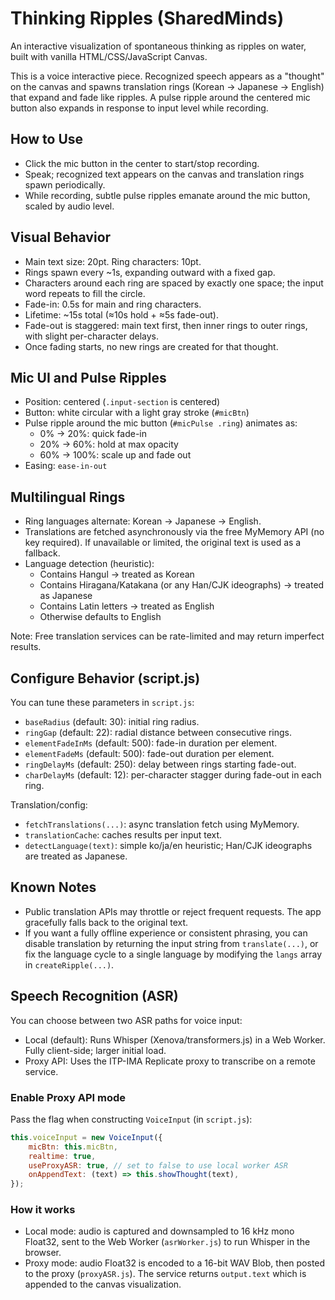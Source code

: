 # Thinking Ripples (SharedMinds)

An interactive visualization of spontaneous thinking as ripples on water, built with vanilla HTML/CSS/JavaScript Canvas.

This is a voice interactive piece. Recognized speech appears as a "thought" on the canvas and spawns translation rings (Korean → Japanese → English) that expand and fade like ripples. A pulse ripple around the centered mic button also expands in response to input level while recording.

## How to Use

-   Click the mic button in the center to start/stop recording.
-   Speak; recognized text appears on the canvas and translation rings spawn periodically.
-   While recording, subtle pulse ripples emanate around the mic button, scaled by audio level.

## Visual Behavior

-   Main text size: 20pt. Ring characters: 10pt.
-   Rings spawn every ~1s, expanding outward with a fixed gap.
-   Characters around each ring are spaced by exactly one space; the input word repeats to fill the circle.
-   Fade-in: 0.5s for main and ring characters.
-   Lifetime: ~15s total (≈10s hold + ≈5s fade-out).
-   Fade-out is staggered: main text first, then inner rings to outer rings, with slight per-character delays.
-   Once fading starts, no new rings are created for that thought.

## Mic UI and Pulse Ripples

-   Position: centered (`.input-section` is centered)
-   Button: white circular with a light gray stroke (`#micBtn`)
-   Pulse ripple around the mic button (`#micPulse .ring`) animates as:
    -   0% → 20%: quick fade-in
    -   20% → 60%: hold at max opacity
    -   60% → 100%: scale up and fade out
-   Easing: `ease-in-out`

## Multilingual Rings

-   Ring languages alternate: Korean → Japanese → English.
-   Translations are fetched asynchronously via the free MyMemory API (no key required). If unavailable or limited, the original text is used as a fallback.
-   Language detection (heuristic):
    -   Contains Hangul → treated as Korean
    -   Contains Hiragana/Katakana (or any Han/CJK ideographs) → treated as Japanese
    -   Contains Latin letters → treated as English
    -   Otherwise defaults to English

Note: Free translation services can be rate-limited and may return imperfect results.

## Configure Behavior (script.js)

You can tune these parameters in `script.js`:

-   `baseRadius` (default: 30): initial ring radius.
-   `ringGap` (default: 22): radial distance between consecutive rings.
-   `elementFadeInMs` (default: 500): fade-in duration per element.
-   `elementFadeMs` (default: 500): fade-out duration per element.
-   `ringDelayMs` (default: 250): delay between rings starting fade-out.
-   `charDelayMs` (default: 12): per-character stagger during fade-out in each ring.

Translation/config:

-   `fetchTranslations(...)`: async translation fetch using MyMemory.
-   `translationCache`: caches results per input text.
-   `detectLanguage(text)`: simple ko/ja/en heuristic; Han/CJK ideographs are treated as Japanese.

## Known Notes

-   Public translation APIs may throttle or reject frequent requests. The app gracefully falls back to the original text.
-   If you want a fully offline experience or consistent phrasing, you can disable translation by returning the input string from `translate(...)`, or fix the language cycle to a single language by modifying the `langs` array in `createRipple(...)`.

## Speech Recognition (ASR)

You can choose between two ASR paths for voice input:

-   Local (default): Runs Whisper (Xenova/transformers.js) in a Web Worker. Fully client-side; larger initial load.
-   Proxy API: Uses the ITP-IMA Replicate proxy to transcribe on a remote service.

### Enable Proxy API mode

Pass the flag when constructing `VoiceInput` (in `script.js`):

```js
this.voiceInput = new VoiceInput({
    micBtn: this.micBtn,
    realtime: true,
    useProxyASR: true, // set to false to use local worker ASR
    onAppendText: (text) => this.showThought(text),
});
```

### How it works

-   Local mode: audio is captured and downsampled to 16 kHz mono Float32, sent to the Web Worker (`asrWorker.js`) to run Whisper in the browser.
-   Proxy mode: audio Float32 is encoded to a 16-bit WAV Blob, then posted to the proxy (`proxyASR.js`). The service returns `output.text` which is appended to the canvas visualization.
